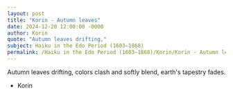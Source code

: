 ```yaml
---
layout: post
title: "Korin - Autumn leaves"
date: 2024-12-28 12:00:00 -0000
author: Korin
quote: "Autumn leaves drifting,"
subject: Haiku in the Edo Period (1603–1868)
permalink: /Haiku in the Edo Period (1603–1868)/Korin/Korin - Autumn leaves
---
```


Autumn leaves drifting,
colors clash and softly blend,
earth's tapestry fades.

- Korin
